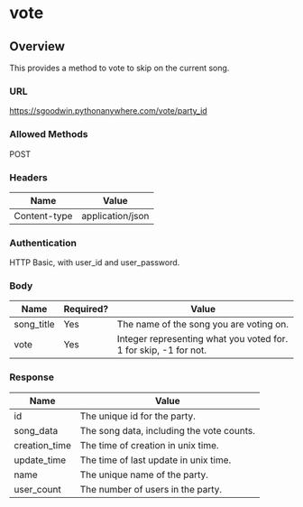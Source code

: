 vote
=====================

Overview
---------------------
This provides a method to vote to skip on the current song.

### URL
https://sgoodwin.pythonanywhere.com/vote/party_id

### Allowed Methods
POST

### Headers
Name | Value
-----|------
Content-type | application/json

### Authentication
HTTP Basic, with user_id and user_password.

### Body 
Name | Required? | Value
-----|-----------|------
song_title | Yes | The name of the song you are voting on.
vote | Yes | Integer representing what you voted for. 1 for skip, -1 for not.


### Response
Name | Value
-----|------
id | The unique id for the party.
song_data | The song data, including the vote counts.
creation_time | The time of creation in unix time.
update_time | The time of last update in unix time.
name | The unique name of the party.
user_count | The number of users in the party.

